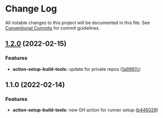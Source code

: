 # Change Log

All notable changes to this project will be documented in this file.
See [Conventional Commits](https://conventionalcommits.org) for commit guidelines.

## [1.2.0](https://github.com/itcig/itcig/compare/@itcig/action-setup-build-tools@1.1.0...@itcig/action-setup-build-tools@1.2.0) (2022-02-15)


### Features

* **action-setup-build-tools:** update for private repos ([1a9997c](https://github.com/itcig/itcig/commit/1a9997c525916b943935c08af303e63b7536bb83))



## 1.1.0 (2022-02-14)


### Features

* **action-setup-build-tools:** new GH action for runner setup ([b446029](https://github.com/itcig/itcig/commit/b446029e1413ab7c0fc76da015423e1e92fadd2c))
